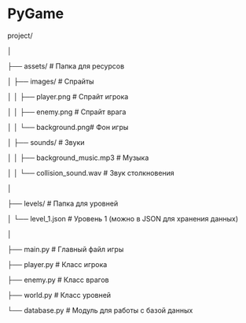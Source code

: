 # PyGame
project/

│

├── assets/               # Папка для ресурсов

│   ├── images/           # Спрайты

│   │   ├── player.png    # Спрайт игрока

│   │   ├── enemy.png     # Спрайт врага

│   │   └── background.png# Фон игры

│   ├── sounds/           # Звуки

│   │   ├── background_music.mp3 # Музыка

│   │   └── collision_sound.wav  # Звук столкновения

│

├── levels/               # Папка для уровней

│   └── level_1.json      # Уровень 1 (можно в JSON для хранения данных)

│

├── main.py               # Главный файл игры

├── player.py             # Класс игрока

├── enemy.py              # Класс врагов

├── world.py              # Класс уровней

└── database.py           # Модуль для работы с базой данных
